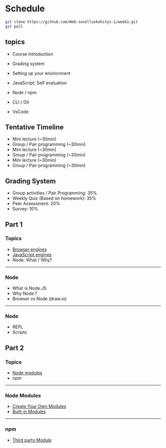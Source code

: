 # Schedule

```bash
git clone https://github.com/Web-sovelluskehitys-1/week1.git
git pull
```

## topics

- Course Introduction
- Grading system

- Setting up your environment
- JavaScript: Self evaluation

- Node / npm
- CLI / Git
- VsCode

## Tentative Timeline

- Mini lecture (~30min)
- Group / Pair programming (~30min)
- Mini lecture (~30min)
- Group / Pair programming (~30min)
- Mini lecture (~30min)
- Group / Pair programming (~30min)

## Grading System

- Group activities / Pair Programming: 35%
- Weekly Quiz (Based on homework): 35%
- Peer Assessment: 20%
- Survey: 10%

## Part 1

### Topics

- [Browser engines](https://en.wikipedia.org/wiki/Browser_engine)
- [JavaScript engines](https://en.wikipedia.org/wiki/JavaScript_engine)
- Node: What / Why?

---

### Node

- What is Node.JS
- Why Node.?
- Browser vs Node (draw.io)

---

### Node

- REPL
- Scripts

## Part 2

### Topics

- [Node modules](https://www.freecodecamp.org/news/what-are-node-modules/)
- npm

---

### Node Modules

- [Create Your Own Modules](https://www.w3schools.com/nodejs/nodejs_modules.asp)
- [Built-in Modules](https://www.w3schools.com/nodejs/nodejs_modules.asp)

---

### npm

- [Third party Module](https://www.npmjs.com/)
